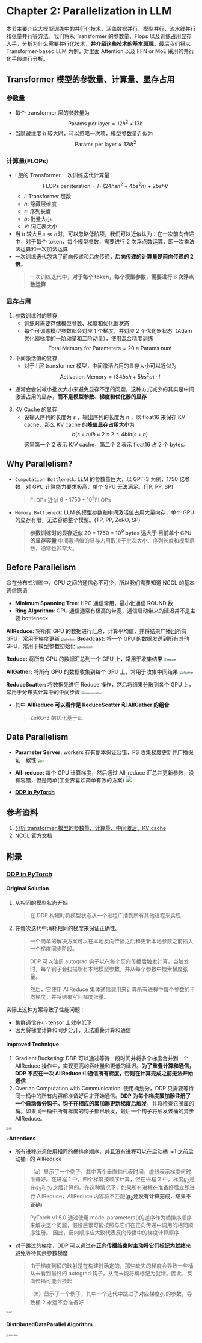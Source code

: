 # Chapter 2: Parallelization in LLM

本节主要介绍大模型训练中的并行化技术，涵盖数据并行、模型并行、流水线并行和张量并行等方法。我们将从 Transformer 的参数量、Flops 以及训练占用显存入手，分析为什么需要并行化技术，**并介绍这些技术的基本原理**。最后我们将以 Transformer-based LLM 为例，对里面 Attention 以及 FFN or MoE 采用的并行化手段进行分析。

## Transformer 模型的参数量、计算量、显存占用

### 参数量

- 每个 transformer 层的参数量为
  $$ \text{Params per layer} = 12h^2 + 13h $$
- 当隐藏维度 $h$ 较大时，可以忽略一次项，模型参数量近似为
  $$ \text{Params per layer} \approx 12lh^2 $$

### 计算量(FLOPs)

- l 层的 Transformer 一次训练迭代计算量：
  $$ \text{FLOPs per iteration} = l\cdot(24hsh^2+4bs^2h)+2bshV $$
  - $l$: Transformer 层数
  - $h$: 隐藏层维度
  - $s$: 序列长度
  - $b$: 批量大小
  - $V$: 词汇表大小
- 当 $h$ 较大且$s \ll h$时，可以忽略低阶项，我们可以近似认为：在一次前向传递中，对于每个 token，每个模型参数，需要进行 2 次浮点数运算，即一次乘法法运算和一次加法运算
- 一次训练迭代包含了前向传递和后向传递，**后向传递的计算量是前向传递的 2 倍**。
  > 一次训练迭代中，**对于每个 token，每个模型参数，需要进行 6 次浮点数运算**

### 显存占用

1. 参数训练时的显存
   - 训练时需要存储模型参数、梯度和优化器状态
   - 每个可训练模型参数都会对应 1 个梯度，并对应 2 个优化器状态（Adam 优化器梯度的一阶动量和二阶动量），使用混合精度训练
     $$
       \text{Total Memory for Parameters} = 20 \times \text{Params num}
     $$
2. 中间激活值的显存
   - 对于 l 层 transformer 模型，中间激活占用的显存大小可以近似为
     $$
         \text{Activation Memory} = (34bsh+5hs^2a)\cdot l
     $$

- 通常会尝试减小批次大小来避免显存不足的问题，这种方式减少的其实是中间激活占用的显存，**而不是模型参数、梯度和优化器的显存**

3. KV Cache 的显存
   - 设输入序列的长度为 $s$ ，输出序列的长度为 $n$ ，以 float16 来保存 KV cache，那么 KV cache 的**峰值显存占用大小**为
     $$
       b(s+n)lh \times 2 \times 2= 4blh(s+n)
     $$
     这里第一个 2 表示 K/V cache，第二个 2 表示 float16 占 2 个 bytes。

## Why Parallelism?

- `Computation Bottleneck`: LLM 的参数量巨大，以 GPT-3 为例，1750 亿参数，对 GPU 计算能力要求极高，单个 GPU 无法满足。(TP, PP, SP)
  > FLOPs 近似 $6 * 1750 * 10 ^9$FLOPs
- `Memory Bottleneck`: LLM 的模型参数和中间激活值占用大量内存，单个 GPU 的显存有限，无法容纳整个模型。(TP, PP, ZeRO, SP)
  > **参数训练时的显存近似 $20 * 1750 * 10 ^9$ bytes 远大于 目前单个 GPU 的显存容量**
  > 中间激活值的显存占用取决于批次大小、序列长度和模型层数，通常也非常大。

## Before Parallelism

:smile:在分布式训练中，GPU 之间的通信必不可少，所以我们需要知道 NCCL 的基本通信原语

- **Minimum Spanning Tree**: HPC 通信常用，最小化通信 ROUND 数
- **Ring Algorithm**: GPU 通信通常有极高的带宽，通信启动带来的延迟并不是主要 bottleneck

**AllReduce:** 将所有 GPU 的数据进行汇总，计算平均值，并将结果广播回所有 GPU，常用于梯度更新
<img src="img/allreduce.png" alt="allreduce" style="zoom:50%;" />
**Broadcast:** 将一个 GPU 的数据发送到所有其他 GPU，常用于模型参数初始化
<img src="img/broadcast.png" alt="broadcast" style="zoom:50%;" />

**Reduce:** 将所有 GPU 的数据汇总到一个 GPU 上，常用于收集结果
<img src="img/reduce.png" alt="reduce" style="zoom:50%;" />

**AllGather:** 将所有 GPU 的数据收集到每个 GPU 上，常用于收集中间结果
<img src="img/allgather.png" alt="allgather" style="zoom:50%;" />

**ReduceScatter:** 将数据先进行 Reduce 操作，然后将结果分散到各个 GPU 上，常用于分布式计算中的中间步骤
<img src="img/reducescatter.png" alt="reducescatter" style="zoom:50%;" />

- 其中 **AllReduce 可以看作是 ReduceScatter 和 AllGather 的组合**
  > ZeRO-3 的优化基于此

## Data Parallelism

- **Parameter Server:** workers 存有副本保证容错，PS 收集梯度更新并广播保证一致性
  <img src="img/ps.png" alt="ps" style="zoom:50%;" />
- **All-reduce:** 每个 GPU 计算梯度，然后通过 All-reduce 汇总并更新参数，没有容错，但是简单(工业界喜欢简单有效的方案)
  ![](img/ddp.png)

- [**DDP in PyTorch**](#DDP-in-PyTorch)

## 参考资料

1. [分析 transformer 模型的参数量、计算量、中间激活、KV cache](https://zhuanlan.zhihu.com/p/624740065)
2. [NCCL 官方文档](https://docs.nvidia.com/deeplearning/nccl/user-guide/docs/usage/operations.html#allgather)

## 附录

### [DDP in PyTorch](#Data-Parallelism)

#### Original Solution

1. 从相同的模型状态开始
   > 在 DDP 构建时将模型状态从一个进程广播到所有其他进程来实现
2. 在每次迭代中消耗相同的梯度来保证正确性。

   > 一个简单的解决方案可以在本地反向传播之后和更新本地参数之前插入一个梯度同步阶段。

   > DDP 可以注册 autograd 钩子以在每个反向传播后触发计算。当触发时，每个钩子会扫描所有本地模型参数，并从每个参数中检索梯度张量。

   > 然后，它使用 AllReduce 集体通信调用来计算所有进程中每个参数的平均梯度，并将结果写回梯度张量。

实际上这种方案导致了性能问题：

- 集群通信在小 tensor 上效率低下
- 因为将梯度计算和同步分开，无法重叠计算和通信

#### Improved Technique

1. Gradient Bucketing: DDP 可以通过等待一段时间并将多个梯度合并到一个 AllReduce 操作中，实现更高的吞吐量和更低的延迟。**为了重叠计算和通信，DDP 不应在一次 AllReduce 中通信所有梯度，否则在计算完成之前无法开始通信**
2. Overlap Computation with Communication: 使用桶划分，DDP 只需要等待同一桶中的所有内容都准备好后才开始通信。**DDP 为每个梯度累加器注册了一个自动微分钩子。钩子在相应的累加器更新梯度后触发**，并将检查它所属的桶。如果同一桶中所有梯度的钩子都已触发，最后一个钩子将触发该桶的异步 AllReduce。

<img src="img/dgr.png" alt="dgr" style="zoom:40%;" />

:skull:**Attentions**

- 所有进程必须使用相同的桶排序顺序，并且没有进程可以在启动桶 i+1 之前启动桶 i 的 AllReduce

  > （a）显示了一个例子，其中两个垂直轴代表时间，虚线表示梯度何时准备好。在进程 1 中，四个梯度按顺序计算，但在进程 2 中，梯度$g_2$是在$g_3$和$g_4$之后计算的。在这种情况下，如果所有进程在准备好后立即进行 AllReduce，AllReduce 内容将不匹配(**$g_2$还没有计算完成，结果不正确**)

  > PyTorch v1.5.0 通过使用 model.parameters()的逆序作为桶排序顺序来解决这个问题，假设层很可能按照与它们在正向传递中调用的相同顺序注册。 因此，反向顺序应大致代表反向传播中的梯度计算顺序

- 对于跳过的梯度，DDP 可以通过在**正向传播结束时主动将它们标记为就绪**来避免等待其余参数梯度

  > 由于梯度到桶的映射是在构建时确定的，那些缺失的梯度会导致一些桶从未看到最终的 autograd 钩子，从而未能将桶标记为就绪。因此，反向传播可能会挂起

  > （b）显示了一个例子，其中一个迭代中跳过了对应梯度$g_3$的参数，导致桶 2 永远不会准备好

<img src="img/dsf.png" alt="dsf" style="zoom:40%;" />

#### DistributedDataParallel Algorithm

<img src="img/ddp_algo.png" alt="ddp_algo" style="zoom:40%;" />
